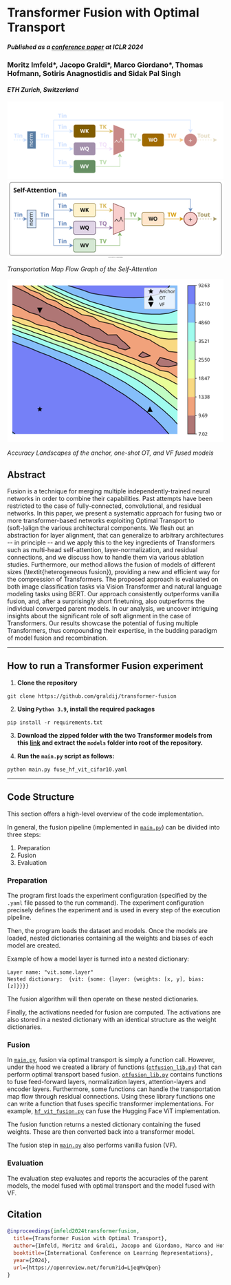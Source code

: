 # Transformer Fusion with Optimal Transport

#### *Published as a [conference paper](https://openreview.net/pdf?id=LjeqMvQpen) at ICLR 2024*

### Moritz Imfeld*, Jacopo Graldi*, Marco Giordano*, Thomas Hofmann, Sotiris Anagnostidis and Sidak Pal Singh

#### *ETH Zurich, Switzerland*

![Self-Attention Transportation Flow Graph](figs/self_attention_flow_graph_dark.svg#gh-dark-mode-only)
![Self-Attention Transportation Flow Graph](figs/self_attention_flow_graph_light.svg#gh-light-mode-only)

*Transportation Map Flow Graph of the Self-Attention*


![Accuracy Landscape](figs/accuracy_landscape.svg)

*Accuracy Landscapes of the anchor, one-shot OT, and VF fused models*

## Abstract

Fusion is a technique for merging multiple independently-trained neural networks in order to combine their capabilities. Past attempts have been restricted to the case of fully-connected, convolutional, and residual networks. In this paper, we present a systematic approach for fusing two or more transformer-based networks exploiting Optimal Transport to (soft-)align the various architectural components. We flesh out an abstraction for layer alignment, that can generalize to arbitrary architectures -- in principle -- and we apply this to the key ingredients of Transformers such as multi-head self-attention, layer-normalization, and residual connections, and we discuss how to handle them via various ablation studies. Furthermore, our method allows the fusion of models of different sizes (\textit{heterogeneous fusion}), providing a new and efficient way for the compression of Transformers. The proposed approach is evaluated on both image classification tasks via Vision Transformer and natural language modeling tasks using BERT. Our approach consistently outperforms vanilla fusion, and, after a surprisingly short finetuning, also outperforms the individual converged parent models.
In our analysis, we uncover intriguing insights about the significant role of soft alignment in the case of Transformers. Our results showcase the potential of fusing multiple Transformers, thus compounding their expertise, in the budding paradigm of model fusion and recombination.

---

## How to run a Transformer Fusion experiment

1. **Clone the repository**

```
git clone https://github.com/graldij/transformer-fusion
```

2. **Using `Python 3.9`, install the required packages**

```
pip install -r requirements.txt
```

3.  **Download the zipped folder with the two Transformer models from this [link](https://drive.google.com/file/d/1ez2VqveQSJyBJ0WlzdrsFetoIruZU4Ph/view?usp=sharing) and extract the `models` folder into root of the repository.**

4. **Run the `main.py` script as follows:**
```
python main.py fuse_hf_vit_cifar10.yaml
```

---

## Code Structure

This section offers a high-level overview of the code implementation.

In general, the fusion pipeline (implemented in [`main.py`](main.py)) can be divided into three steps:

1. Preparation
2. Fusion
3. Evaluation

### Preparation
The program first loads the experiment configuration (specified by the `.yaml` file passed to the run command). The experiment configuration precisely defines the experiment and is used in every step of the execution pipeline.

Then, the program loads the dataset and models. Once the models are loaded, nested dictionaries containing all the weights and biases of each model are created.

Example of how a model layer is turned into a nested dictionary:

```
Layer name: "vit.some.layer"
Nested dictionary:  {vit: {some: {layer: {weights: [x, y], bias: [z]}}}}
```

The fusion algorithm will then operate on these nested dictionaries.

Finally, the activations needed for fusion are computed. The activations are also stored in a nested dictionary with an identical structure as the weight dictionaries.

### Fusion
In [`main.py`](main.py), fusion via optimal transport is simply a function call. However, under the hood we created a library of functions ([`otfusion_lib.py`](otfusion/otfusion_lib.py)) that can perform optimal transport based fusion. [`otfusion_lib.py`](otfusion/otfusion_lib.py) contains functions to fuse feed-forward layers, normalization layers, attention-layers and encoder layers. Furthermore, some functions can handle the transportation map flow through residual connections. Using these library functions one can write a function that fuses specific transformer implementations. For example, [`hf_vit_fusion.py`](otfusion/hf_vit_fusion.py) can fuse the Hugging Face ViT implementation.

The fusion function returns a nested dictionary containing the fused weights. These are then converted back into a transformer model.

The fusion step in [`main.py`](main.py) also performs vanilla fusion (VF).

### Evaluation
The evaluation step evaluates and reports the accuracies of the parent models, the model fused with optimal transport and the model fused with VF.



## Citation

```bibtex
@inproceedings{imfeld2024transformerfusion,
  title={Transformer Fusion with Optimal Transport},
  author={Imfeld, Moritz and Graldi, Jacopo and Giordano, Marco and Hofmann, Thomas and Anagnostidis, Sotiris and Singh, Sidak Pal},
  booktitle={International Conference on Learning Representations},
  year={2024},
  url={https://openreview.net/forum?id=LjeqMvQpen}
}
```
